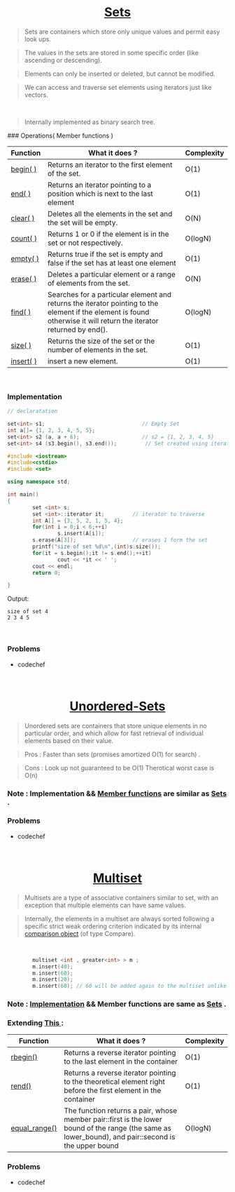 <div id ="sets"> </div>
<h1 align="center" ><a href="http://www.cplusplus.com/reference/set/set/"> Sets </a></h1>

> Sets are containers which store only unique values and permit easy look ups.

> The values in the sets are stored in some specific order (like ascending or descending).

> Elements can only be inserted or deleted, but cannot be modified.

> We can access and traverse set elements using iterators just like vectors.
<br>

> Internally implemented as binary search tree.

<div id = "members"></div>
### Operations( Member functions )

| <center>Function </center>    | <center>What it does ?</center>  | <center>Complexity</center>  |
| :------------- | :------------- | :------------- |
| <a href="#">begin( )</a>        | Returns an iterator to the first element of the set.       | O(1)
| <a href="#">end( ) </a>      | Returns an iterator pointing to a position which is next to the last element       | O(1)
| <a href="#">clear( )</a>     |  Deletes all the elements in the set and the set will be empty.       | O(N)
| <a href="#">count( ) </a>    | Returns 1 or 0 if the element is in the set or not respectively.       | O(logN)
| <a href="#">empty( ) </a>       |  Returns true if the set is empty and false if the set has at least one element       | O(1)
| <a href="#">erase( ) </a>      |  Deletes a particular element or a range of elements from the set.       | O(N)
| <a href="#">find( ) </a>      | Searches for a particular element and returns the iterator pointing to the element if the element is found otherwise it will return the iterator returned by end().       | O(logN)
| <a href="#">size( ) </a>      | Returns the size of the set or the number of elements in the set.       | O(1)
| <a href="#">insert( ) </a>      |  insert a new element.       | O(1)

<br>


### Implementation

```cpp
// declaratation

set<int> s1;                               // Empty Set
int a[]= {1, 2, 3, 4, 5, 5};
set<int> s2 (a, a + 6);                    // s2 = {1, 2, 3, 4, 5}
set<int> s4 (s3.begin(), s3.end());         // Set created using iterators
```

```cpp
#include <iostream>
#include<cstdio>
#include <set>

using namespace std;

int main()
{
        set <int> s;
        set <int>::iterator it;         // iterator to traverse
        int A[] = {3, 5, 2, 1, 5, 4};
        for(int i = 0;i < 6;++i)
                s.insert(A[i]);
        s.erase(A[3]);                  // erases 1 form the set
        printf("size of set %d\n",(int)s.size());
        for(it = s.begin();it != s.end();++it)
                cout << *it << ' ';
        cout << endl;
        return 0;

}
```
Output:
```
size of set 4
2 3 4 5
```
<br>

### Problems

 * codechef
<br>

<div id = "unordered_sets"></div>
<h1 align="center" ><a href="http://www.cplusplus.com/reference/unordered_set/unordered_set/"> Unordered-Sets </a></h1>

> Unordered sets are containers that store unique elements in no particular order, and which allow for fast retrieval of individual elements based on their value.

> Pros : Faster than sets (promises amortized O(1) for search) .

> Cons : Look up not guaranteed to be O(1) Therotical worst case is O(n)


### Note : Implementation && <a href="#members">Member functions</a> are similar as <a href="#sets">Sets</a> .

### Problems

 * codechef
<br>

<div id ="multiset"></div>
<h1 align="center"><a href="http://www.cplusplus.com/reference/set/multiset/"> Multiset </a></h1>

> Multisets are a type of associative containers similar to set, with an exception that multiple elements can have same values.

> Internally, the elements in a multiset are always sorted following a specific strict weak ordering criterion indicated by its internal [comparison object](http://www.cplusplus.com/reference/map/multimap/key_comp/) (of type Compare).
<br>

```cpp
        multiset <int , greater<int> > m ;
        m.insert(40);
        m.insert(60);
        m.insert(20);
        m.insert(60); // 60 will be added again to the multiset unlike set
```

### Note : [Implementation](http://www.cplusplus.com/reference/set/multiset/multiset/) && Member functions are same as <a href="#members">Sets</a> .

### Extending <a href="#members"> This </a> :

| <center>   Function </center>    | <center>What it does ?</center>  | <center>Complexity</center>  |
| :------------- | :------------- | :------------- |
| <a href="#">rbegin()</a>        | Returns a reverse iterator pointing to the last element in the container     | O(1)
| <a href="#">rend() </a>      | Returns a reverse iterator pointing to the theoretical element right before the first element in the  container   | O(1)
| <a href="#">equal_range() </a>     |  The function returns a pair, whose member pair::first is the lower bound of the range (the same as lower_bound), and pair::second is the upper bound     | O(logN)

### Problems

 * codechef
<br>
